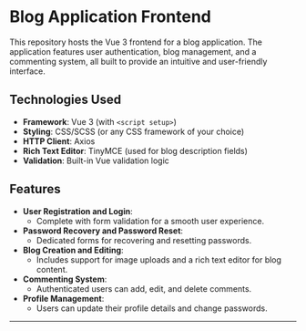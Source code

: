 # Blog Application Frontend

This repository hosts the Vue 3 frontend for a blog application. The application features user authentication, blog management, and a commenting system, all built to provide an intuitive and user-friendly interface.

## Technologies Used

- **Framework**: Vue 3 (with `<script setup>`)
- **Styling**: CSS/SCSS (or any CSS framework of your choice)
- **HTTP Client**: Axios
- **Rich Text Editor**: TinyMCE (used for blog description fields)
- **Validation**: Built-in Vue validation logic

## Features

- **User Registration and Login**:
  - Complete with form validation for a smooth user experience.
- **Password Recovery and Password Reset**:
  - Dedicated forms for recovering and resetting passwords.
- **Blog Creation and Editing**:
  - Includes support for image uploads and a rich text editor for blog content.
- **Commenting System**:
  - Authenticated users can add, edit, and delete comments.
- **Profile Management**:
  - Users can update their profile details and change passwords.

---
